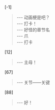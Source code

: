 
[-1] 
>--- 动画梗是吧？<br>
>--- 打卡！<br>
>--- 好怪的章节名<br>
>--- 爪<br>
>--- 打卡<br>

[12] 
>--- 主母！<br>

[67] 
>--- 关节——关键<br>

[88] 
>--- 好！<br>
